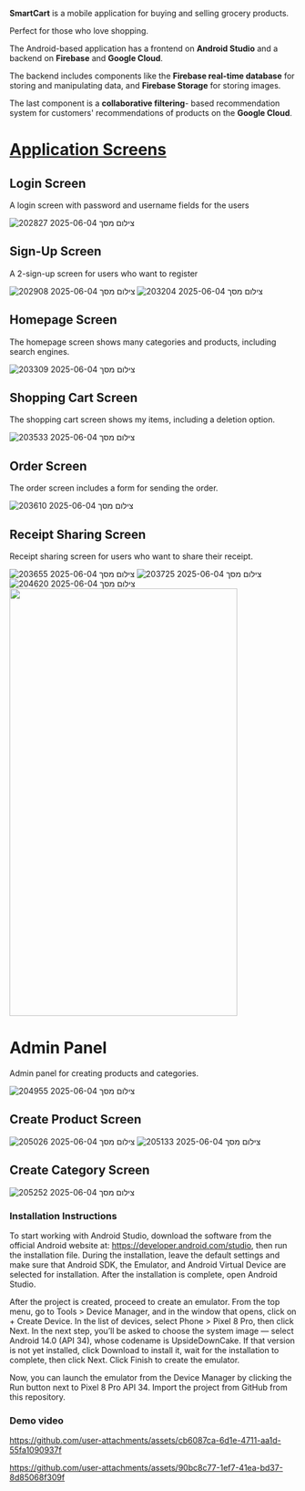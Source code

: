 **SmartCart** is a mobile application for buying and selling grocery products.

Perfect for those who love shopping.

The Android-based application has a frontend on **Android Studio** and a backend on **Firebase** and **Google Cloud**.


The backend includes components like the **Firebase real-time database** for storing and manipulating data, and **Firebase Storage** for storing images.






The last component is a **collaborative filtering**- based recommendation system for customers' recommendations of products on the **Google Cloud**.

<h1><u>Application Screens</u></h1>

## Login Screen
A login screen with password and username fields for the users

![צילום מסך 2025-06-04 202827](https://github.com/user-attachments/assets/e0128cf4-8b8d-42bc-81da-2f4da1518369)


## Sign-Up Screen
A 2-sign-up screen for users who want to register

![צילום מסך 2025-06-04 202908](https://github.com/user-attachments/assets/11e1d01b-5278-49a4-84c5-540bbe0f8482)
![צילום מסך 2025-06-04 203204](https://github.com/user-attachments/assets/55e0a96a-486a-4270-b86f-34675245569b)

## Homepage Screen
The homepage screen shows many categories and products, including search engines.

![צילום מסך 2025-06-04 203309](https://github.com/user-attachments/assets/ce347c42-a0f1-45f4-8949-b35fee18bbf8)
## Shopping Cart Screen
The shopping cart screen shows my items, including a deletion option.

![צילום מסך 2025-06-04 203533](https://github.com/user-attachments/assets/da80c395-546a-48f5-aff8-78a79af00ec3)
## Order Screen
The order screen includes a form for sending the order.

![צילום מסך 2025-06-04 203610](https://github.com/user-attachments/assets/1b178dc1-5b6a-41e9-bb19-4605523d4253)


## Receipt Sharing Screen
Receipt sharing screen for users who want to share their receipt.

![צילום מסך 2025-06-04 203655](https://github.com/user-attachments/assets/faad7ab2-d045-48d0-9ba7-b9d03aa194e5)
![צילום מסך 2025-06-04 203725](https://github.com/user-attachments/assets/93f3b5fb-43ad-4617-b995-164d0d71540d)
![צילום מסך 2025-06-04 204620](https://github.com/user-attachments/assets/7719f309-6c98-4f68-b331-31359d735021)
<img src="https://github.com/user-attachments/assets/9f33d478-ba53-4111-b6b3-dae60f91bd82" width="400" height="750" />

# Admin Panel
Admin panel for creating products and categories.

 ![צילום מסך 2025-06-04 204955](https://github.com/user-attachments/assets/cac97197-6ad3-4c36-995a-7fdf5b18e98f)

## Create Product Screen
![צילום מסך 2025-06-04 205026](https://github.com/user-attachments/assets/6efaf959-844e-42d4-82be-e0bf69985b7a)
![צילום מסך 2025-06-04 205133](https://github.com/user-attachments/assets/7f166ed4-b1b2-48c0-b54f-e483c5f2dc0c)
## Create Category Screen
![צילום מסך 2025-06-04 205252](https://github.com/user-attachments/assets/6060ebf3-143f-40f8-aedb-911f297144f9)

### Installation Instructions
To start working with Android Studio, download the software from the official Android website at: https://developer.android.com/studio, then run the installation file. During the installation, leave the default settings and make sure that Android SDK, the Emulator, and Android Virtual Device are selected for installation. After the installation is complete, open Android Studio.

After the project is created, proceed to create an emulator. From the top menu, go to Tools > Device Manager, and in the window that opens, click on + Create Device. In the list of devices, select Phone > Pixel 8 Pro, then click Next. In the next step, you’ll be asked to choose the system image — select Android 14.0 (API 34), whose codename is UpsideDownCake. If that version is not yet installed, click Download to install it, wait for the installation to complete, then click Next. Click Finish to create the emulator.

Now, you can launch the emulator from the Device Manager by clicking the Run button next to Pixel 8 Pro API 34. 
Import the project from GitHub from this repository.

### Demo video


https://github.com/user-attachments/assets/cb6087ca-6d1e-4711-aa1d-55fa1090937f


https://github.com/user-attachments/assets/90bc8c77-1ef7-41ea-bd37-8d85068f309f



